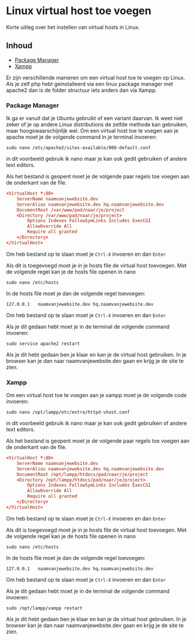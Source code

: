 # Linux virtual host toe voegen

Korte uitleg over het instellen van virtual hosts in Linux.

## Inhoud

- [Package Manager](#packagemanager)
- [Xampp](#xampp)

Er zijn verschillende manieren om een virtual host toe te voegen op Linux. Als je zelf php hebt geinstalleerd via een linux package manager met apache2 dan is de folder structuur iets anders dan via Xampp.

<a name="packagemanager"></a>
### Package Manager

Ik ga er vanuit dat je Ubuntu gebruikt of een variant daarvan. Ik weet niet zeker of je op andere Linux distributions de zelfde methode kan gebruiken, maar hoogswaarschijnlijk wel.
Om een virtual host toe te voegen aan je apache moet je de volgende command in je terminal invoeren:

```shell
sudo nano /etc/apache2/sites-available/000-default.conf
```

in dit voorbeeld gebruik ik nano maar je kan ook gedit gebruiken of andere text editors.

Als het bestand is geopent moet je de volgende paar regels toe voegen aan de onderkant van de file.

```conf
<VirtualHost *:80>
    ServerName naamvanjewebsite.dev
    ServerAlias naamvanjewebsite.dev hq.naamvanjewebsite.dev
    DocumentRoot /var/www/pad/naar/je/project
    <Directory /var/www/pad/naar/je/project>
        Options Indexes FollowSymLinks Includes ExecCGI
        AllowOverride All
        Require all granted
    </Directory>
</VirtualHost>
```
Om heb bestand op te slaan moet je ```Ctrl-X``` invoeren en dan ```Enter```

Als dit is toegevoegd moet je in je hosts file de virtual host toevoegen. Met de volgende regel kan je de hosts file openen in nano

```shell
sudo nano /etc/hosts
```
In de hosts file moet je dan de volgende regel toevoegen:

```
127.0.0.1   naamvanjewebsite.dev hq.naamvanjewebsite.dev
```
Om heb bestand op te slaan moet je ```Ctrl-X``` invoeren en dan ```Enter```

Als je dit gedaan hebt moet je in de terminal de volgende command invoeren:

```
sudo service apache2 restart
```

Als je dit hebt gedaan ben je klaar en kan je de virtual host gebruiken.
In je browser kan je dan naar naamvanjewebsite.dev gaan en krijg je de site te zien.

### Xampp<a name="xampp"></a>

Om een virtual host toe te voegen aan je xampp moet je de volgende code invoeren:

```shell
sudo nano /opt/lampp/etc/extra/httpd-vhost.conf
```

in dit voorbeeld gebruik ik nano maar je kan ook gedit gebruiken of andere text editors.

Als het bestand is geopent moet je de volgende paar regels toe voegen aan de onderkant van de file.

```conf
<VirtualHost *:80>
    ServerName naamvanjewebsite.dev
    ServerAlias naamvanjewebsite.dev hq.naamvanjewebsite.dev
    DocumentRoot /opt/lampp/htdocs/pad/naar/je/project
    <Directory /opt/lampp/htdocs/pad/naar/je/project>
        Options Indexes FollowSymLinks Includes ExecCGI
        AllowOverride All
        Require all granted
    </Directory>
</VirtualHost>
```
Om heb bestand op te slaan moet je ```Ctrl-X``` invoeren en dan ```Enter```

Als dit is toegevoegd moet je in je hosts file de virtual host toevoegen. Met de volgende regel kan je de hosts file openen in nano

```shell
sudo nano /etc/hosts
```
In de hosts file moet je dan de volgende regel toevoegen:

```
127.0.0.1   naamvanjewebsite.dev hq.naamvanjewebsite.dev
```
Om heb bestand op te slaan moet je ```Ctrl-X``` invoeren en dan ```Enter```

Als je dit gedaan hebt moet je in de terminal de volgende command invoeren:

```
sudo /opt/lampp/xampp restart
```

Als je dit hebt gedaan ben je klaar en kan je de virtual host gebruiken.
In je browser kan je dan naar naamvanjewebsite.dev gaan en krijg je de site te zien.
